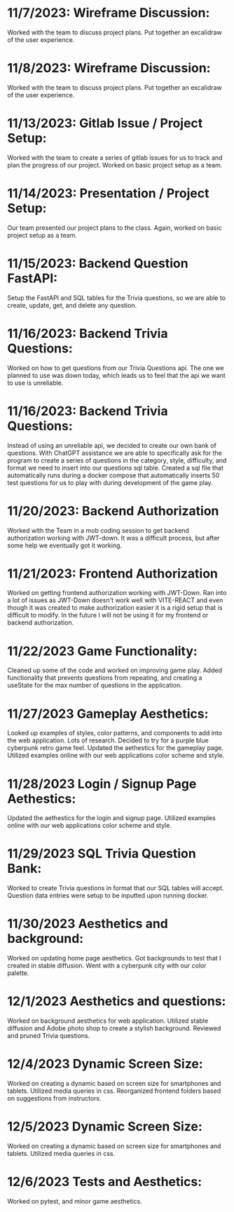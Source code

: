 # 11/7/2023: Wireframe Discussion:
Worked with the team to discuss project plans. Put together an excalidraw of the user experience.

# 11/8/2023: Wireframe Discussion:
Worked with the team to discuss project plans. Put together an excalidraw of the user experience.

# 11/13/2023: Gitlab Issue / Project Setup:
Worked with the team to create a series of gitlab issues for us to track and plan the progress of our project. Worked on basic project setup as a team.

# 11/14/2023: Presentation / Project Setup:
Our team presented our project plans to the class. Again, worked on basic project setup as a team.

# 11/15/2023: Backend Question FastAPI:
Setup the FastAPI and SQL tables for the Trivia questions, so we are able to create, update, get, and delete any question.

# 11/16/2023: Backend Trivia Questions:
Worked on how to get questions from our Trivia Questions api. The one we planned to use was down today, which leads us to feel that the api we want to use is unreliable.

# 11/16/2023: Backend Trivia Questions:
Instead of using an unreliable api, we decided to create our own bank of questions. With ChatGPT assistance we are able to specifically ask for the program to create a series of questions in the category, style, difficulty, and format we need to insert into our questions sql table. Created a sql file that automatically runs during a docker compose that automatically inserts 50 test questions for us to play with during development of the game play.

# 11/20/2023: Backend Authorization
Worked with the Team in a mob coding session to get backend authorization working with JWT-down. It was a difficult process, but after some help we eventually got it working.

# 11/21/2023: Frontend Authorization
Worked on getting frontend authorization working with JWT-Down. Ran into a lot of issues as JWT-Down doesn't work well with VITE-REACT and even though it was created to make authorization easier it is a rigid setup that is difficult to modify. In the future I will not be using it for my frontend or backend authorization.

# 11/22/2023 Game Functionality:
Cleaned up some of the code and worked on improving game play. Added functionality that prevents questions from repeating, and creating a useState for the max number of questions in the application.

# 11/27/2023 Gameplay Aesthetics:
Looked up examples of styles, color patterns, and components to add into the web application. Lots of research. Decided to try for a purple blue cyberpunk retro game feel. Updated the aethestics for the gameplay page. Utilized examples online with our web applications color scheme and style.

# 11/28/2023 Login / Signup Page Aethestics:
Updated the aethestics for the login and signup page. Utilized examples online with our web applications color scheme and style.

# 11/29/2023 SQL Trivia Question Bank:
Worked to create Trivia questions in format that our SQL tables will accept. Question data entries were setup to be inputted upon running docker.

# 11/30/2023 Aesthetics and background:
Worked on updating home page aesthetics. Got backgrounds to test that I created in stable diffusion. Went with a cyberpunk city with our color palette.

# 12/1/2023 Aesthetics and questions:
Worked on background aesthetics for web application. Utilized stable diffusion and Adobe photo shop to create a stylish background. Reviewed and pruned Trivia questions.

# 12/4/2023 Dynamic Screen Size:
Worked on creating a dynamic based on screen size for smartphones and tablets. Utilized media queries in css. Reorganized frontend folders based on suggestions from instructors.

# 12/5/2023 Dynamic Screen Size:
Worked on creating a dynamic based on screen size for smartphones and tablets. Utilized media queries in css.

# 12/6/2023 Tests and Aesthetics:
Worked on pytest, and minor game aesthetics.
